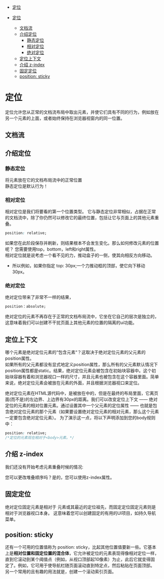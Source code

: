 <!-- START doctoc generated TOC please keep comment here to allow auto update -->
<!-- DON'T EDIT THIS SECTION, INSTEAD RE-RUN doctoc TO UPDATE -->
- [定位](#%E5%AE%9A%E4%BD%8D)

- [定位](#%E5%AE%9A%E4%BD%8D)
  - [文档流](#%E6%96%87%E6%A1%A3%E6%B5%81)
  - [介绍定位](#%E4%BB%8B%E7%BB%8D%E5%AE%9A%E4%BD%8D)
    - [静态定位](#%E9%9D%99%E6%80%81%E5%AE%9A%E4%BD%8D)
    - [相对定位](#%E7%9B%B8%E5%AF%B9%E5%AE%9A%E4%BD%8D)
    - [绝对定位](#%E7%BB%9D%E5%AF%B9%E5%AE%9A%E4%BD%8D)
  - [定位上下文](#%E5%AE%9A%E4%BD%8D%E4%B8%8A%E4%B8%8B%E6%96%87)
  - [介绍 z-index](#%E4%BB%8B%E7%BB%8D-z-index)
  - [固定定位](#%E5%9B%BA%E5%AE%9A%E5%AE%9A%E4%BD%8D)
  - [position: sticky](#position-sticky)

<!-- END doctoc generated TOC please keep comment here to allow auto update -->

# 定位  
定位允许您从正常的文档流布局中取出元素，并使它们具有不同的行为，例如放在另一个元素的上面，或者始终保持在浏览器视窗内的同一位置。  
## 文档流  
## 介绍定位  
### 静态定位
将元素放在它的文档布局流中的正常位置  
静态定位是默认行为！
### 相对定位  
相对定位是我们将要看的第一个位置类型。 它与静态定位非常相似，占据在正常的文档流中，除了你仍然可以修改它的最终位置，包括让它与页面上的其他元素重叠。
```css
position: relative;
```
如果您在此阶段保存并刷新，则结果根本不会发生变化。那么如何修改元素的位置呢？ 您需要使用top，bottom，left和right属性。  
相对定位就是说考虑一个看不见的力，推动盒子的一侧，使其向相反方向移动。  
- 所以例如，如果你指定 top: 30px;一个力推动框的顶部，使它向下移动30px。
### 绝对定位
绝对定位带来了非常不一样的结果，
```css
position：absolute;
```
绝对定位的元素不再存在于正常的文档布局流中，它坐在它自己的层次是独立的，这意味着我们可以创建不干扰页面上其他元素的位置的隔离的ui功能。
## 定位上下文  
哪个元素是绝对定位元素的“包含元素“？这取决于绝对定位元素的父元素的position属性。   
如果所有的父元素都没有显式地定义position属性，那么所有的父元素默认情况下position属性都是static。结果，绝对定位元素会被包含在初始块容器中。这个初始块容器有着和浏览器视口一样的尺寸，并且<html>元素也被包含在这个容器里面。简单来说，绝对定位元素会被放在<html>元素的外面，并且根据浏览器视口来定位。

绝对定位元素在HTML源代码中，是被放在<body>中的，但是在最终的布局里面，它离页面(而不是<body>)的左边界、上边界有30px的距离。我们可以改变定位上下文 —— 绝对定位的元素的相对位置元素。通过设置其中一个父元素的定位属性 —— 也就是包含绝对定位元素的那个元素（如果要设置绝对定位元素的相对元素，那么这个元素一定要包含绝对定位元素）。 为了演示这一点，将以下声明添加到您的body规则中：
```css
position: relative;
/*定位的元素现在相对于<body>元素。*/
```
## 介绍 z-index
我们还没有开始考虑元素重叠时候的情况:  

您可以更改堆叠顺序吗？是的，您可以使用z-index属性。
## 固定定位
绝对定位固定元素是相对于 <html> 元素或其最近的定位祖先，而固定定位固定元素则是相对于浏览器视口本身。 这意味着您可以创建固定的有用的UI项目，如持久导航菜单。
## position: sticky
还有一个可用的位置值称为 position: sticky，比起其他位置值要新一些。它基本上是**相对位置和固定位置的混合体**，它允许被定位的元素表现得像相对定位一样，直到它滚动到某个阈值点（例如，从视口顶部起10像素）为止，此后它就变得固定了。例如，它可用于使导航栏随页面滚动直到特定点，然后粘贴在页面顶部。  
另一个常用的且有趣的用法就是，创建一个滚动索引页面。
